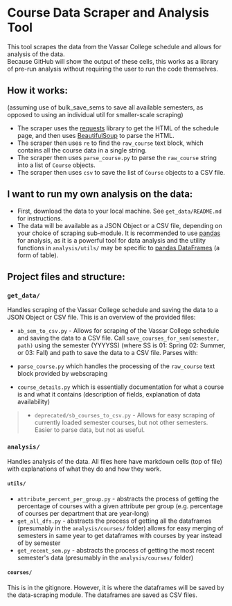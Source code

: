 # Course Data Scraper and Analysis Tool

This tool scrapes the data from the Vassar College schedule and allows for analysis of the data. \
Because GitHub will show the output of these cells, this works as a library of pre-run analysis without requiring the user to run the code themselves.

## How it works:

(assuming use of bulk_save_sems to save all available semesters, as opposed to using an individual util for smaller-scale scraping)

- The scraper uses the [requests](https://pypi.org/project/requests/) library to get the HTML of the schedule page, and then uses [BeautifulSoup](https://pypi.org/project/beautifulsoup4/) to parse the HTML.
- The scraper then uses `re` to find the `raw_course` text block, which contains all the course data in a single string.
- The scraper then uses `parse_course.py` to parse the `raw_course` string into a list of `Course` objects.
- The scraper then uses `csv` to save the list of `Course` objects to a CSV file.

## I want to run my own analysis on the data:

- First, download the data to your local machine. See `get_data/README.md` for instructions.
- The data will be available as a JSON Object or a CSV file, depending on your choice of scraping sub-module. It is recommended to use [pandas](https://pandas.pydata.org/) for analysis, as it is a powerful tool for data analysis and the utility functions in `analysis/utils/` may be specific to [pandas DataFrames](https://pandas.pydata.org/docs/reference/api/pandas.DataFrame.html) (a form of table).

## Project files and structure:

### `get_data/`

Handles scraping of the Vassar College schedule and saving the data to a JSON Object or CSV file. This is an overview of the provided files:

- `ab_sem_to_csv.py` - Allows for scraping of the Vassar College schedule and saving the data to a CSV file.
  Call `save_courses_for_sem(semester, path)` using the semester (YYYYSS) (where SS is 01: Spring 02: Summer, or 03: Fall) and path to save the data to a CSV file. Parses with:

- `parse_course.py` which handles the processing of the `raw_course` text block provided by webscraping

- `course_details.py` which is essentially documentation for what a course is and what it contains (description of fields, explanation of data availability)

> - `deprecated/sb_courses_to_csv.py` - Allows for easy scraping of currently loaded semester courses, but not other semesters. Easier to parse data, but not as useful.

### `analysis/`

Handles analysis of the data. All files here have markdown cells (top of file) with explanations of what they do and how they work.

#### `utils/`

- `attribute_percent_per_group.py` - abstracts the process of getting the percentage of courses with a given attribute per group (e.g. percentage of courses per department that are year-long)
- `get_all_dfs.py` - abstracts the process of getting all the dataframes (presumably in the `analysis/courses/` folder)
  allows for easy merging of semesters in same year to get dataframes with courses by year instead of by semester
- `get_recent_sem.py` - abstracts the process of getting the most recent semester's data (presumably in the `analysis/courses/` folder)

#### `courses/`

This is in the gitignore. However, it is where the dataframes will be saved by the data-scraping module. The dataframes are saved as CSV files.
